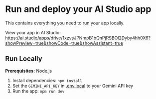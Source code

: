 # Run and deploy your AI Studio app

This contains everything you need to run your app locally.

View your app in AI Studio: https://ai.studio/apps/drive/1xzvsJPNmpB1bQnPjRSBOl2Dyby4hh0X6?showPreview=true&showCode=true&showAssistant=true

## Run Locally

**Prerequisites:**  Node.js


1. Install dependencies:
   `npm install`
2. Set the `GEMINI_API_KEY` in [.env.local](.env.local) to your Gemini API key
3. Run the app:
   `npm run dev`

